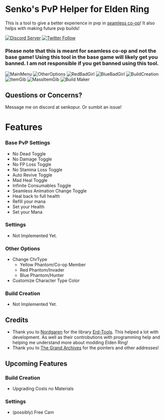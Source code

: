 # Senko's PvP Helper for Elden Ring

This is a tool to give a better experience in pvp in [seamless co-op](https://www.nexusmods.com/eldenring/mods/510)! It also helps with making future pvp builds!

[![Discord Server](https://img.shields.io/discord/914575394735284344?color=purple&label=Discord&style=plastic)](https://discord.gg/fxpPgHqwUr) [![Twitter Follow](https://img.shields.io/twitter/follow/SenkoPur?style=social&labelColor=%23a200ed&color=%23000000)](https://twitter.com/intent/follow?original_referer=https%3A%2F%2Fgithub.com%2FItsSenko&screen_name=SenkoPur)

### Please note that this is meant for seamless co-op and not the base game! Using this tool in the base game will likely get you banned. I am not responsible if you get banned using this tool.
![MainMenu](https://i.imgur.com/4YnpTB8.png) 
![OtherOptions](https://i.imgur.com/ZJgTFfo.png)
![RedBadGirl](https://i.imgur.com/KscBzaS.png) ![BlueBadGirl](https://i.imgur.com/v4fDnZ2.png)
![BuildCreation](https://i.imgur.com/zlXXo13.png) ![ItemGib](https://i.imgur.com/6paUzmV.png) ![MassItemGib](https://i.imgur.com/iNsukKu.png) ![Build Maker](https://i.imgur.com/qQtSAPw.png)

## Questions or Concerns?
Message me on discord at senkopur. Or sumbit an issue!

# Features
### Base PvP Settings
- No Dead Toggle
- No Damage Toggle
- No FP Loss Toggle
- No Stamina Loss Toggle
- Auto Revive Toggle
- Mad Heal Toggle
- Infinite Consumables Toggle
- Seamless Animation Change Toggle
- Heal back to full health
- Refill your mana
- Set your Health
- Set your Mana
### Settings
- Not Implemented Yet.
### Other Options
- Change ChrType
  - Yellow Phantom/Co-op Member
  - Red Phantom/Invader
  - Blue Phantom/Hunter
- Customize Character Type Color
### Build Creation
- Not Implemented Yet.

## Credits
- Thank you to [Nordgaren](https://github.com/Nordgaren) for the library [Erd-Tools](https://github.com/Nordgaren/Erd-Tools). This helped a lot with development. As well as their controbutions with programming help and helping me understand more about modding Elden Ring!
- Thank you to [The Grand Archives](https://github.com/The-Grand-Archives/Elden-Ring-CT-TGA) for the pointers and other addresses!

## Upcoming Features
### Build Creation
- Upgrading Costs no Materials

### Settings
- (possibly) Free Cam


